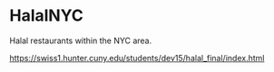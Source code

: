 # HalalNYC
Halal restaurants within the NYC area.

https://swiss1.hunter.cuny.edu/students/dev15/halal_final/index.html
